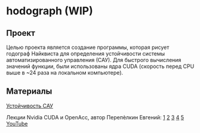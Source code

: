 # hodograph (WIP)

## Проект
Целью проекта является создание программы, которая рисует годограф Найквиста для определения устойчивости системы автоматизированного управления (САУ). Для быстрого вычисления значений функции, были использованы ядра CUDA (скорость перед CPU выше в ~24 раза на локальном компьютере). 

## Материалы
<a href="./lectures/lecture_1.pdf">Устойчивость САУ</a>

Лекции Nvidia CUDA и OpenAcc, автор Перепѐлкин Евгений:
<a href="./lectures/cuda/lecture_1.pdf">1</a>
<a href="./lectures/cuda/lecture_2.pdf">2</a>
<a href="./lectures/cuda/lecture_3.pdf">3</a>
<a href="./lectures/cuda/lecture_4.pdf">4</a>
<a href="./lectures/cuda/lecture_5.pdf">5</a></br>
<a href="https://www.youtube.com/watch?v=Oqebkc0NO_8&list=PLm-uOMcFd8g546LtmBTY1SEMb8SWk72x8&ab_channel=EvgenyPerepelkin">YouTube</a>
